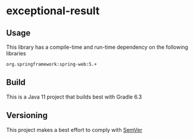 # exceptional-result

## Usage
This library has a compile-time and run-time dependency on the following libraries

    org.springframework:spring-web:5.+

## Build
This is a Java 11 project that builds best with Gradle 6.3

## Versioning
This project makes a best effort to comply with [SemVer](https://semver.org/)
